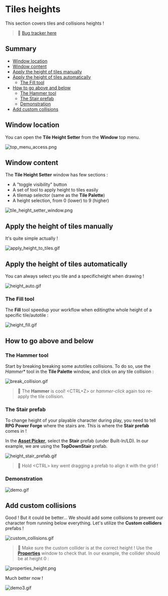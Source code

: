 # Tiles heights

This section covers tiles and collisions heights ! 

> 🐞 [Bug tracker here](https://trello.com/b/PIzgsYov/rpg-power-forge-road-map)

## Summary
- [Window location](#window-location)
- [Window content](#window-content)
- [Apply the height of tiles manually](#apply-the-height-of-tiles-manually)
- [Apply the height of tiles automatically](#apply-the-height-of-tiles-automatically)
    - [The Fill tool](#the-fill-tool)
- [How to go above and below](#how-to-go-above-and-below)
    - [The Hammer tool](#the-hammer-tool)
    - [The Stair prefab](#the-stair-prefab)
    - [Demonstration](#demonstration)
- [Add custom collisions](#add-custom-collisions)

## Window location

You can open the **Tile Height Setter** from the **Window** top menu.

![top_menu_access.png](./../media/heights/top_menu_access.png)


## Window content

The **Tile Height Setter** window has few sections :
* A "toggle visibility" button
* A set of tool to apply height to tiles easily
* A tilemap selector (same as the **Tile Palette**)
* A height selection, from 0 (lower) to 9 (higher)

![tile_height_setter_window.png](./../media/heights/tile_height_setter_window.png)


## Apply the height of tiles manually

It's quite simple actually !

![apply_height_to_tiles.gif](./../media/heights/apply_height_to_tiles.gif)


## Apply the height of tiles automatically

You can always select you tile and a specificheight when drawing !

![height_auto.gif](./../media/heights/height_auto.gif)

### The Fill tool

The **Fill** tool speedup your workflow when editingthe whole height of a specific tile/autotile :

![height_fill.gif](./../media/heights/height_fill.gif)

## How to go above and below

### The Hammer tool

Start by breaking breaking some autotiles collisions. To do so, use the *Hammer** tool in the **Tile Palette** window, and click on any tile collision :

![break_collision.gif](./../media/heights/break_collision.gif)

> 🐲 The **Hammer** is cool! \<CTRL+Z\> or *hammer-click* again too re-apply the tile collision.

### The **Stair** prefab

To change height of your playable character during play, you need to tell **RPG Power Forge** where the stairs are. This is where the **Stair prefab** comes in !

In the **[Asset Picker](./place_props.md)**, select the **Stair** prefab (under Built-In/LD). In our example, we are using the **TopDownStair** prefab.

![height_stair_prefab.gif](./../media/heights/height_stair_prefab.gif)

> 🐲 Hold \<CTRL\> key went dragging a prefab to align it with the grid !

### Demonstration

![demo.gif](./../media/heights/demo.gif)

## Add custom collisions

Good ! But it could be better... We should add some collisions to prevent our character from running below everything. Let's utilize the **Custom colliders** prefabs !

![custom_collisions.gif](./../media/heights/custom_collisions.gif)

> 🐲 Make sure the custom collider is at the correct height ! Use the **[Properties](./properties.md)** window to check that. In our example, the collider should be at height 0 :

![properties_height.png](./../media/heights/properties_height.png)

Much better now !

![demo3.gif](./../media/heights/demo3.gif)
